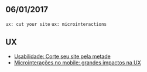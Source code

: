 06/01/2017
----------

`ux: cut your site` `ux: microinteractions`
 
## UX

- [Usabilidade: Corte seu site pela metade](https://brasil.uxdesign.cc/usabilidade-corte-seu-site-pela-metade-5e26d102b4e7?source=rss----6f71781500a4---4)
- [Microinterações no mobile: grandes impactos na UX](https://brasil.uxdesign.cc/microintera%C3%A7%C3%B5es-no-mobile-grandes-impactos-na-ux-5446b04268f6?source=rss----6f71781500a4---4)


